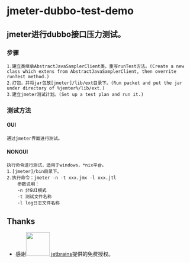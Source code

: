 # jmeter-dubbo-test-demo
## jmeter进行dubbo接口压力测试。

### 步骤
```
1.建立类继承AbstractJavaSamplerClient类，重写runTest方法。(Create a new class which extens from AbstractJavaSamplerClient, then overrite runTest method.)
2.打包，并将jar包放[jmeter]/lib/ext目录下。(Run packet and put the jar under directory of %jemter%/lib/ext.)
3.建立jmeter测试计划。(Set up a test plan and run it.)
```
### 测试方法
#### GUI
```$xslt
通过jmeter界面进行测试。
```

#### NONGUI
```$xslt
执行命令进行测试，适用于windows，*nix平台。
1.[jmeter]/bin目录下。
2.执行命令：jmeter -n -t xxx.jmx -l xxx.jtl
    参数说明：
    -n 非GUI模式
    -t 测试文件名称
    -l log日志文件名称
```


## Thanks

* 感谢<a href="https://www.jetbrains.com/"><img src="https://www.jetbrains.com/apple-touch-icon.png" width="64" height="64">
  jetbrains</a>提供的免费授权。
